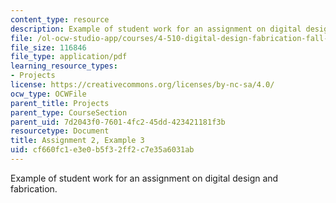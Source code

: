 ```yaml
---
content_type: resource
description: Example of student work for an assignment on digital design and fabrication.
file: /ol-ocw-studio-app/courses/4-510-digital-design-fabrication-fall-2008/cf660fc1e3e0b5f32ff2c7e35a6031ab_assn2_example3.pdf
file_size: 116846
file_type: application/pdf
learning_resource_types:
- Projects
license: https://creativecommons.org/licenses/by-nc-sa/4.0/
ocw_type: OCWFile
parent_title: Projects
parent_type: CourseSection
parent_uid: 7d2043f0-7601-4fc2-45dd-423421181f3b
resourcetype: Document
title: Assignment 2, Example 3
uid: cf660fc1-e3e0-b5f3-2ff2-c7e35a6031ab
---
```

Example of student work for an assignment on digital design and fabrication.